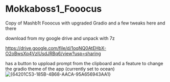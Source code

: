 # Mokkaboss1_Fooocus
Copy of Mashb1t Fooocus with upgraded Gradio and a few tweaks here and there

download from my google drive and unpack with 7z

https://drive.google.com/file/d/1oqNQ0AtEHbX-O2oBwsXp4VzIUsdJRBq6/view?usp=sharing

has a button to uppload prompt from the clipboard and a feature to change the gradio theme of the app (currently set to ocean)
![{64201C53-185B-4B68-AACA-95A656943AA1}](https://github.com/user-attachments/assets/611c1c63-511f-4c25-8f68-b94c8aac5bf1)

